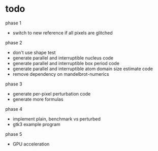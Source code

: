 todo
====

phase 1
* switch to new reference if all pixels are glitched

phase 2
* don't use shape test
* generate parallel and interruptible nucleus code
* generate parallel and interruptible box period code
* generate parallel and interruptible atom domain size estimate code
* remove dependency on mandelbrot-numerics

phase 3
* generate per-pixel perturbation code
* generate more formulas

phase 4
* implement plain, benchmark vs perturbed
* gtk3 example program

phase 5
* GPU acceleration
